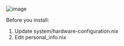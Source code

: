 ![image](https://github.com/user-attachments/assets/c91f97a6-f489-4292-92f0-9fe0bfd92df3)

Before you install:
  1. Update system/hardware-configuration.nix
  2. Edit personal_info.nix
